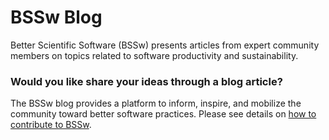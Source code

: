 # BSSw Blog

Better Scientific Software (BSSw) presents articles from expert community members on topics related to software productivity and sustainability.

### Would you like share your ideas through a blog article?  
The BSSw blog provides a platform to inform, inspire, and mobilize the community toward better software practices.
Please see details on [how to contribute to BSSw](https://bssw.io/contributes/new).
